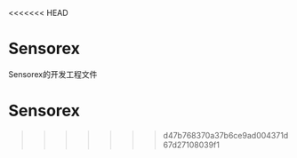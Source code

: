 <<<<<<< HEAD
 # Sensorex
Sensorex的开发工程文件

# Sensorex
>>>>>>> d47b768370a37b6ce9ad004371d67d27108039f1

